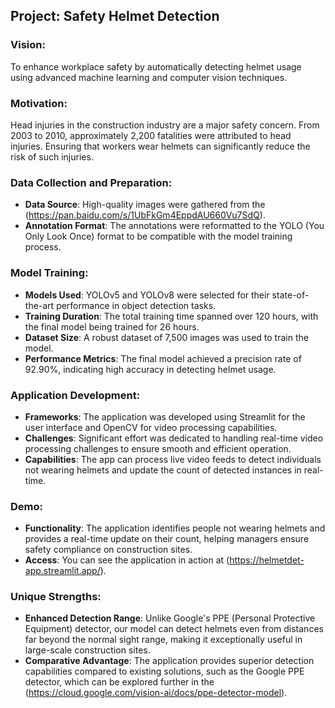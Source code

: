 ## Project: Safety Helmet Detection

### Vision:
To enhance workplace safety by automatically detecting helmet usage using advanced machine learning and computer vision techniques.

### Motivation:
Head injuries in the construction industry are a major safety concern. From 2003 to 2010, approximately 2,200 fatalities were attributed to head injuries. Ensuring that workers wear helmets can significantly reduce the risk of such injuries.

### Data Collection and Preparation:
- **Data Source**: High-quality images were gathered from the (https://pan.baidu.com/s/1UbFkGm4EppdAU660Vu7SdQ).
- **Annotation Format**: The annotations were reformatted to the YOLO (You Only Look Once) format to be compatible with the model training process.

### Model Training:
- **Models Used**: YOLOv5 and YOLOv8 were selected for their state-of-the-art performance in object detection tasks.
- **Training Duration**: The total training time spanned over 120 hours, with the final model being trained for 26 hours.
- **Dataset Size**: A robust dataset of 7,500 images was used to train the model.
- **Performance Metrics**: The final model achieved a precision rate of 92.90%, indicating high accuracy in detecting helmet usage.

### Application Development:
- **Frameworks**: The application was developed using Streamlit for the user interface and OpenCV for video processing capabilities.
- **Challenges**: Significant effort was dedicated to handling real-time video processing challenges to ensure smooth and efficient operation.
- **Capabilities**: The app can process live video feeds to detect individuals not wearing helmets and update the count of detected instances in real-time.

### Demo:
- **Functionality**: The application identifies people not wearing helmets and provides a real-time update on their count, helping managers ensure safety compliance on construction sites.
- **Access**: You can see the application in action at (https://helmetdet-app.streamlit.app/).

### Unique Strengths:
- **Enhanced Detection Range**: Unlike Google's PPE (Personal Protective Equipment) detector, our model can detect helmets even from distances far beyond the normal sight range, making it exceptionally useful in large-scale construction sites.
- **Comparative Advantage**: The application provides superior detection capabilities compared to existing solutions, such as the Google PPE detector, which can be explored further in the (https://cloud.google.com/vision-ai/docs/ppe-detector-model).
